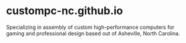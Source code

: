 # custompc-nc.github.io
Specializing in assembly of custom high-performance computers for gaming and professional design based out of Asheville, North Carolina. 

